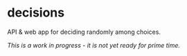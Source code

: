 # decisions

API & web app for deciding randomly among choices.

*This is a work in progress - it is not yet ready for prime time.*
